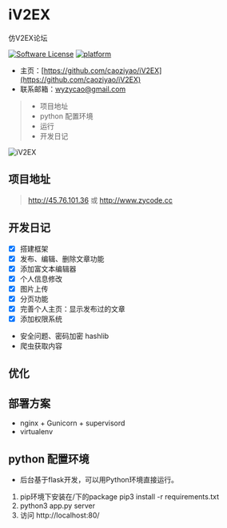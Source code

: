 # iV2EX
仿V2EX论坛

[![Software License](https://img.shields.io/badge/license-MIT-brightgreen.svg)](LICENSE)
[![platform](https://img.shields.io/badge/python-3.4-green.svg)]()

* 主页：[https://github.com/caoziyao/iV2EX](https://github.com/caoziyao/iV2EX)
* 联系邮箱：wyzycao@gmail.com

> * 项目地址
> * python 配置环境
> * 运行
> * 开发日记

![iV2EX](https://github.com/caoziyao/iV2EX/blob/master/static/img/v2ex.png)  

## 项目地址

> http://45.76.101.36
或
http://www.zycode.cc

## 开发日记
- [x] 搭建框架
- [x] 发布、编辑、删除文章功能
- [x] 添加富文本编辑器
- [x] 个人信息修改
- [x] 图片上传
- [x] 分页功能
- [x] 完善个人主页：显示发布过的文章
- [x] 添加权限系统
- 安全问题、密码加密 hashlib
- 爬虫获取内容

## 优化

## 部署方案
- nginx + Gunicorn + supervisord
- virtualenv

## python 配置环境
- 后台基于flask开发，可以用Python环境直接运行。 
1. pip环境下安装在/下的package pip3 install -r requirements.txt
2. python3 app.py server
3. 访问 http://localhost:80/








